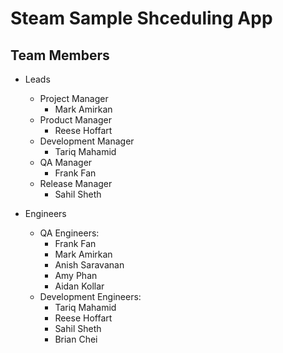 # Steam Sample Shceduling App

## Team Members


* Leads
	* Project Manager 
		* Mark Amirkan
	* Product Manager 
		* Reese Hoffart
	* Development Manager 
		* Tariq Mahamid
	* QA Manager
		* Frank Fan
	* Release Manager
		* Sahil Sheth


* Engineers
	* QA Engineers: 
		* Frank Fan
		* Mark Amirkan
		* Anish Saravanan
		* Amy Phan
		* Aidan Kollar
	* Development Engineers: 
		* Tariq Mahamid
		* Reese Hoffart
		* Sahil Sheth
		* Brian Chei

